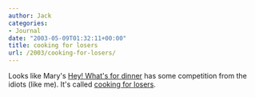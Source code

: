 ```yaml
---
author: Jack
categories:
- Journal
date: "2003-05-09T01:32:11+00:00"
title: cooking for losers
url: /2003/cooking-for-losers/
---
```


Looks like Mary's [Hey! What's for dinner][1] has some competition from the idiots (like me). It's called [cooking for losers][2].

 [1]: http://www.heywhatsfordinner.com
 [2]: http://cookingloser.blogspot.com/